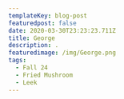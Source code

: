 ```yaml
---
templateKey: blog-post
featuredpost: false
date: 2020-03-30T23:23:23.711Z
title: George
description: .
featuredimage: /img/George.png
tags:
  - Fall 24
  - Fried Mushroom
  - Leek
---
```

